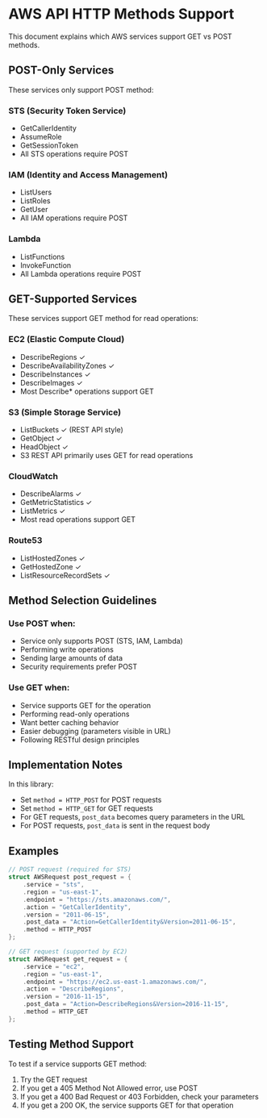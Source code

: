 # AWS API HTTP Methods Support

This document explains which AWS services support GET vs POST methods.

## POST-Only Services

These services only support POST method:

### STS (Security Token Service)
- GetCallerIdentity
- AssumeRole
- GetSessionToken
- All STS operations require POST

### IAM (Identity and Access Management)
- ListUsers
- ListRoles
- GetUser
- All IAM operations require POST

### Lambda
- ListFunctions
- InvokeFunction
- All Lambda operations require POST

## GET-Supported Services

These services support GET method for read operations:

### EC2 (Elastic Compute Cloud)
- DescribeRegions ✓
- DescribeAvailabilityZones ✓
- DescribeInstances ✓
- DescribeImages ✓
- Most Describe* operations support GET

### S3 (Simple Storage Service)
- ListBuckets ✓ (REST API style)
- GetObject ✓
- HeadObject ✓
- S3 REST API primarily uses GET for read operations

### CloudWatch
- DescribeAlarms ✓
- GetMetricStatistics ✓
- ListMetrics ✓
- Most read operations support GET

### Route53
- ListHostedZones ✓
- GetHostedZone ✓
- ListResourceRecordSets ✓

## Method Selection Guidelines

### Use POST when:
- Service only supports POST (STS, IAM, Lambda)
- Performing write operations
- Sending large amounts of data
- Security requirements prefer POST

### Use GET when:
- Service supports GET for the operation
- Performing read-only operations
- Want better caching behavior
- Easier debugging (parameters visible in URL)
- Following RESTful design principles

## Implementation Notes

In this library:
- Set `method = HTTP_POST` for POST requests
- Set `method = HTTP_GET` for GET requests
- For GET requests, `post_data` becomes query parameters in the URL
- For POST requests, `post_data` is sent in the request body

## Examples

```c
// POST request (required for STS)
struct AWSRequest post_request = {
    .service = "sts",
    .region = "us-east-1",
    .endpoint = "https://sts.amazonaws.com/",
    .action = "GetCallerIdentity",
    .version = "2011-06-15",
    .post_data = "Action=GetCallerIdentity&Version=2011-06-15",
    .method = HTTP_POST
};

// GET request (supported by EC2)
struct AWSRequest get_request = {
    .service = "ec2",
    .region = "us-east-1",
    .endpoint = "https://ec2.us-east-1.amazonaws.com/",
    .action = "DescribeRegions",
    .version = "2016-11-15",
    .post_data = "Action=DescribeRegions&Version=2016-11-15",
    .method = HTTP_GET
};
```

## Testing Method Support

To test if a service supports GET method:
1. Try the GET request
2. If you get a 405 Method Not Allowed error, use POST
3. If you get a 400 Bad Request or 403 Forbidden, check your parameters
4. If you get a 200 OK, the service supports GET for that operation

